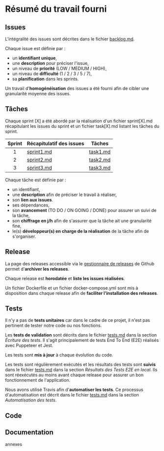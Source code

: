# Résumé du travail fourni

## Issues

L'intégralité des issues sont décrites dans le fichier [backlog.md](https://github.com/maphdev/M2_CDP/blob/master/backlog.md).

Chaque issue est définie par :
- un __identifiant unique__,
- une __description__ pour préciser l'issue,
- un niveau de __priorité__ (LOW / MEDIUM / HIGH),
- un niveau de __difficulté__ (1 / 2 / 3 / 5 / 7),
- sa __planification__ dans les sprints.

Un travail d'__homogénéisation__ des issues a été fourni afin de cibler une granularité moyenne des issues.

## Tâches

Chaque sprint [X] a été abordé par la réalisation d'un fichier sprint[X].md récapitulant les issues du sprint et un fichier task[X].md listant les tâches du sprint.

| Sprint | Récapitulatif des issues | Tâches |
|:--:|:------------|:--------------------:|
| 1 | [sprint1.md](https://github.com/maphdev/M2_CDP/blob/master/sprint1.md) | [task1.md](https://github.com/maphdev/M2_CDP/blob/master/task1.md) |
| 2 | [sprint2.md](https://github.com/maphdev/M2_CDP/blob/master/sprint2.md) | [task2.md](https://github.com/maphdev/M2_CDP/blob/master/task2.md) |
| 3 | [sprint3.md](https://github.com/maphdev/M2_CDP/blob/master/sprint3.md) | [task3.md](https://github.com/maphdev/M2_CDP/blob/master/task3.md) |

Chaque tâche est définie par :
- un identifiant,
- une __description__ afin de préciser le travail à réaliser,
- son __lien aux issues__.
- ses dépendances,
- son __avancement__ (TO DO / ON GOING / DONE) pour assurer un suivi de la tâche,
- son __chiffrage en j/h__ afin de s'assurer que la tâche ait une granularité fine,
- le(s) __développeur(s) en charge de la réalisation__ de la tâche afin de s'organiser.

## Release

La page des releases accessible via le [gestionnaire de releases](https://github.com/maphdev/M2_CDP/releases) de Github permet d'__archiver les releases__.

Chaque release est __horodatée__ et __liste les issues réalisées__.

Un fichier Dockerfile et un fichier docker-compose.yml sont mis à disposition dans chaque release afin de __faciliter l'installation des releases__.

## Tests

Il n'y a pas de __tests unitaires__ car dans le cadre de ce projet, il n'est pas pertinent de tester notre code ou nos fonctions.

Les __tests de validation__ sont décrits dans le fichier [tests.md](https://github.com/maphdev/M2_CDP/blob/master/tests.md) dans la section *Écriture des tests*. Il s'agit principalement de tests End To End (E2E) réalisés avec Puppeteer et Jest.

Les tests sont __mis à jour__ à chaque évolution du code.

Les tests sont régulièrement exécutés et les résultats des tests sont __suivis__ dans le fichier [tests.md](https://github.com/maphdev/M2_CDP/blob/master/tests.md) dans la section *Résultats des Tests E2E en local*. Ils sont réexécutés au moins avant chaque release pour assurer un bon fonctionnement de l'application.

Nous avons utilisé Travis afin d'__automatiser les tests__. Ce processus d'automatisation est décrit dans le fichier [tests.md](https://github.com/maphdev/M2_CDP/blob/master/tests.md) dans la section *Automatisation des tests*.

## Code

## Documentation

annexes

